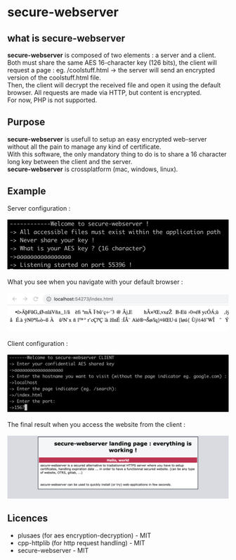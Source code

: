 # secure-webserver
## what is secure-webserver
**secure-webserver** is composed of two elements : a server and a client.</br>
Both must share the same AES 16-character key (126 bits), the client will request a page : eg. /coolstuff.html -> the server will send an encrypted version of the coolstuff.html file.</br>
Then, the client will decrypt the received file and open it using the default browser. All requests are made via HTTP, but content is encrypted.</br>
For now, PHP is not supported.
## Purpose
**secure-webserver** is usefull to setup an easy encrypted web-server without all the pain to manage any kind of certificate.</br>
With this software, the only mandatory thing to do is to share a 16 character long key between the client and the server.</br> 
**secure-webserver** is crossplatform (mac, windows, linux).</br>
## Example
Server configuration :
<br/><br/>
![Server conf](screenshot_server.png)
<br/><br/>
What you see when you navigate with your default browser :
<br/><br/>
![Server conf](screenshot_encrypted.png)
<br/><br/>
Client configuration :
<br/><br/>
![Server conf](screenshot_client.png)
<br/><br/>
The final result when you access the website from the client :
<br/><br/>
![Server conf](screenshot_result.png)
## Licences
- plusaes (for aes encryption-decryption) - MIT
- cpp-httplib (for http request handling) - MIT
- secure-webserver - MIT
